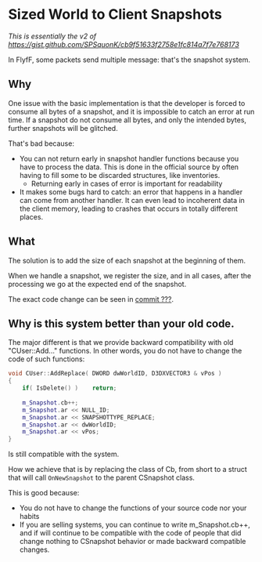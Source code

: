 # Sized World to Client Snapshots

*This is essentially the v2 of https://gist.github.com/SPSquonK/cb9f51633f2758e1fc814a7f7e768173*


In FlyfF, some packets send multiple message: that's the snapshot system.

## Why

One issue with the basic implementation is that the developer is forced to
consume all bytes of a snapshot, and it is impossible to catch an error at
run time. If a snapshot do not consume all bytes, and only the intended bytes,
further snapshots will be glitched.

That's bad because:
- You can not return early in snapshot handler functions because you have
to process the data. This is done in the official source by often having
to fill some to be discarded structures, like inventories.
    - Returning early in cases of error is important for readability
- It makes some bugs hard to catch: an error that happens in a handler
can come from another handler. It can even lead to incoherent data in the
client memory, leading to crashes that occurs in totally different places.


## What

The solution is to add the size of each snapshot at the beginning of them.

When we handle a snapshot, we register the size, and in all cases, after the
processing we go at the expected end of the snapshot.


The exact code change can be seen in [commit ???](https://github.com/SPSquonK/useleSS/commit/???).


## Why is this system better than your old code.

The major different is that we provide backward compatibility with old
"CUser::Add..." functions. In other words, you do not have to change
the code of such functions: 

```cpp
void CUser::AddReplace( DWORD dwWorldID, D3DXVECTOR3 & vPos )
{
	if( IsDelete() )	return;
	
	m_Snapshot.cb++;
	m_Snapshot.ar << NULL_ID;
	m_Snapshot.ar << SNAPSHOTTYPE_REPLACE;
	m_Snapshot.ar << dwWorldID;
	m_Snapshot.ar << vPos;
}
```

Is still compatible with the system.

How we achieve that is by replacing the class of Cb, from short to a struct
that will call `OnNewSnapshot` to the parent CSnapshot class.

This is good because:
- You do not have to change the functions of your source code nor your habits
- If you are selling systems, you can continue to write m_Snapshot.cb++, and
if will continue to be compatible with the code of people that did change
nothing to CSnapshot behavior or made backward compatible changes.


